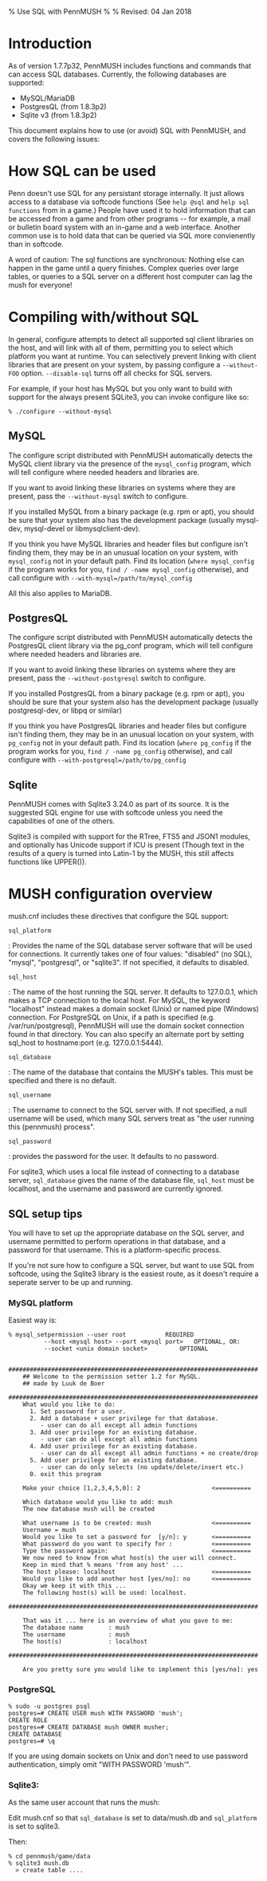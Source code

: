 % Use SQL with PennMUSH
%
% Revised: 04 Jan 2018

Introduction
============

As of version 1.7.7p32, PennMUSH includes functions and commands that
can access SQL databases. Currently, the following databases are
supported:

* MySQL/MariaDB
* PostgresQL (from 1.8.3p2)
* Sqlite v3  (from 1.8.3p2)

This document explains how to use (or avoid) SQL with PennMUSH, and
covers the following issues:

How SQL can be used
===================
 
Penn doesn't use SQL for any persistant storage internally. It just
allows access to a database via softcode functions (See `help @sql`
and `help sql functions` from in a game.) People have used it to hold
information that can be accessed from a game and from other programs
-- for example, a mail or bulletin board system with an in-game and a
web interface. Another common use is to hold data that can be queried
via SQL more convienently than in softcode.

A word of caution: The sql functions are synchronous: Nothing else can
happen in the game until a query finishes. Complex queries over large
tables, or queries to a SQL server on a different host computer can
lag the mush for everyone!

Compiling with/without SQL
==========================

In general, configure attempts to detect all supported sql client
libraries on the host, and will link with all of them, permitting you
to select which platform you want at runtime. You can selectively
prevent linking with client libraries that are present on your system,
by passing configure a `--without-FOO` option. `--disable-sql` turns
off all checks for SQL servers.

For example, if your host has MySQL but you only want to build with
support for the always present SQLite3, you can invoke configure like
so:

    % ./configure --without-mysql

MySQL
-----

The configure script distributed with PennMUSH automatically detects
the MySQL client library via the presence of the `mysql_config` program,
which will tell configure where needed headers and libraries are.

If you want to avoid linking these libraries on systems where they
are present, pass the `--without-mysql` switch to configure.

If you installed MySQL from a binary package (e.g. rpm or apt), you
should be sure that your system also has the development package
(usually mysql-dev, mysql-devel or libmysqlclient-dev).

If you think you have MySQL libraries and header files but configure
isn't finding them, they may be in an unusual location on your system,
with `mysql_config` not in your default path.  Find its location
(`where mysql_config` if the program works for you, `find / -name
mysql_config` otherwise), and call configure with
`--with-mysql=/path/to/mysql_config`

All this also applies to MariaDB.

PostgresQL
----------

The configure script distributed with PennMUSH automatically detects
the PostgresQL client library via the pg_conf program, which will tell
configure where needed headers and libraries are.

If you want to avoid linking these libraries on systems where they are
present, pass the `--without-postgresql` switch to configure.

If you installed PostgresQL from a binary package (e.g. rpm or apt),
you should be sure that your system also has the development package
(usually postgresql-dev, or libpq or similar)

If you think you have PostgresQL libraries and header files but
configure isn't finding them, they may be in an unusual location on
your system, with `pg_config` not in your default path.  Find its
location (`where pg_config` if the program works for you, `find /
-name pg_config` otherwise), and call configure with
`--with-postgresql=/path/to/pg_config`

Sqlite
------

PennMUSH comes with Sqlite3 3.24.0 as part of its source. It is the
suggested SQL engine for use with softcode unless you need the
capabilities of one of the others.

Sqlite3 is compiled with support for the RTree, FTS5 and JSON1
modules, and optionally has Unicode support if ICU is present (Though
text in the results of a query is turned into Latin-1 by the MUSH,
this still affects functions like UPPER()).

MUSH configuration overview
===========================

mush.cnf includes these directives that configure the SQL support:

`sql_platform`

:     Provides the name of the SQL database server software that will be
      used for connections. It currently takes one of four values:
      "disabled" (no SQL), "mysql", "postgresql", or "sqlite3".  If
      not specified, it defaults to disabled.

`sql_host`

:    The name of the host running the SQL server.  It defaults to
     127.0.0.1, which makes a TCP connection to the local host. For
     MySQL, the keyword "localhost" instead makes a domain socket
     (Unix) or named pipe (Windows) connection. For PostgreSQL on
     Unix, if a path is specified (e.g. /var/run/postgresql), PennMUSH
     will use the domain socket connection found in that
     directory. You can also specify an alternate port by setting
     sql_host to hostname:port (e.g. 127.0.0.1:5444).

`sql_database`

:    The name of the database that contains the
     MUSH's tables. This must be specified and there is no default.
 
`sql_username`

:    The username to connect to the SQL server
     with. If not specified, a null username will be used, which many SQL
     servers treat as "the user running this (pennmush) process".

`sql_password`

:    provides the password for the user. It defaults to no
     password.
 
For sqlite3, which uses a local file instead of connecting to a
database server, `sql_database` gives the name of the database file,
`sql_host` must be localhost, and the username and password are
currently ignored.

SQL setup tips
--------------

You will have to set up the appropriate database on the SQL server,
and username permitted to perform operations in that database, and a
password for that username. This is a platform-specific process.

If you're not sure how to configure a SQL server, but want to use SQL
from softcode, using the Sqlite3 library is the easiest route, as it
doesn't require a seperate server to be up and running.

### MySQL platform

Easiest way is:

    % mysql_setpermission --user root 			REQUIRED
              --host <mysql host> --port <mysql port>	OPTIONAL, OR:
              --socket <unix domain socket>			OPTIONAL
    
        ######################################################################
        ## Welcome to the permission setter 1.2 for MySQL.
        ## made by Luuk de Boer
        ######################################################################
        What would you like to do:
          1. Set password for a user.
          2. Add a database + user privilege for that database.
             - user can do all except all admin functions
          3. Add user privilege for an existing database.
             - user can do all except all admin functions
          4. Add user privilege for an existing database.
             - user can do all except all admin functions + no create/drop
          5. Add user privilege for an existing database.
             - user can do only selects (no update/delete/insert etc.)
          0. exit this program
       
        Make your choice [1,2,3,4,5,0]: 2                    <==========
    
        Which database would you like to add: mush
        The new database mush will be created
        
        What username is to be created: mush                 <==========
        Username = mush
        Would you like to set a password for  [y/n]: y       <==========
        What password do you want to specify for :           <==========
        Type the password again:                             <==========
        We now need to know from what host(s) the user will connect.
        Keep in mind that % means 'from any host' ...
        The host please: localhost                           <==========
        Would you like to add another host [yes/no]: no      <==========
        Okay we keep it with this ...
        The following host(s) will be used: localhost.
        ######################################################################
        
        That was it ... here is an overview of what you gave to me:
        The database name       : mush
        The username            : mush
        The host(s)             : localhost
        ######################################################################
        
        Are you pretty sure you would like to implement this [yes/no]: yes

### PostgreSQL

    % sudo -u postgres psql
    postgres=# CREATE USER mush WITH PASSWORD 'mush';
    CREATE ROLE
    postgres=# CREATE DATABASE mush OWNER musher;
    CREATE DATABASE
    postgres=# \q

If you are using domain sockets on Unix and don't need to use password
authentication, simply omit "WITH PASSWORD 'mush'".

### Sqlite3:
    
As the same user account that runs the mush:

Edit mush.cnf so that `sql_database` is set to data/mush.db and
`sql_platform` is set to sqlite3.

Then:

    % cd pennmush/game/data
    % sqlite3 mush.db
      > create table ....

